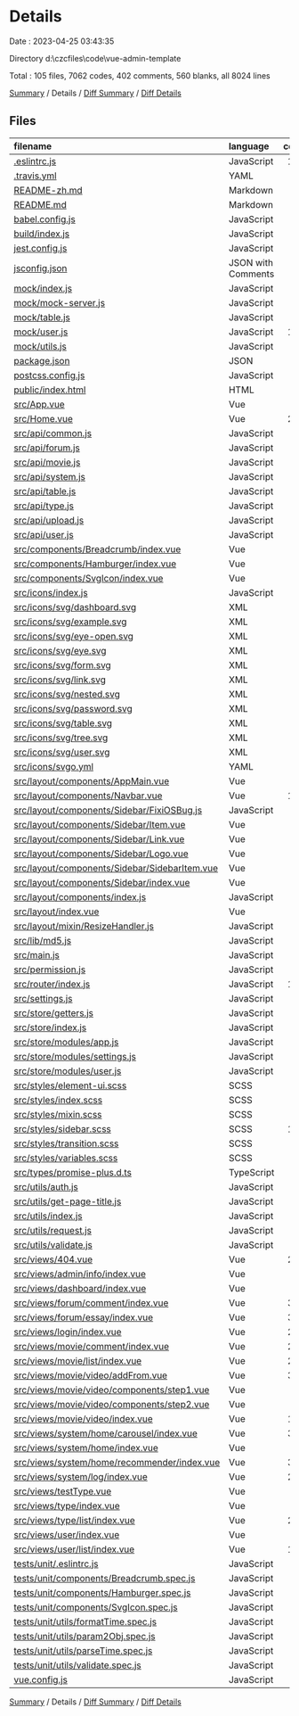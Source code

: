 # Details

Date : 2023-04-25 03:43:35

Directory d:\\czcfiles\\code\\vue-admin-template

Total : 105 files,  7062 codes, 402 comments, 560 blanks, all 8024 lines

[Summary](results.md) / Details / [Diff Summary](diff.md) / [Diff Details](diff-details.md)

## Files
| filename | language | code | comment | blank | total |
| :--- | :--- | ---: | ---: | ---: | ---: |
| [.eslintrc.js](/.eslintrc.js) | JavaScript | 195 | 2 | 2 | 199 |
| [.travis.yml](/.travis.yml) | YAML | 5 | 0 | 1 | 6 |
| [README-zh.md](/README-zh.md) | Markdown | 71 | 0 | 41 | 112 |
| [README.md](/README.md) | Markdown | 62 | 0 | 38 | 100 |
| [babel.config.js](/babel.config.js) | JavaScript | 10 | 4 | 1 | 15 |
| [build/index.js](/build/index.js) | JavaScript | 28 | 0 | 8 | 36 |
| [jest.config.js](/jest.config.js) | JavaScript | 22 | 2 | 1 | 25 |
| [jsconfig.json](/jsconfig.json) | JSON with Comments | 5 | 5 | 0 | 10 |
| [mock/index.js](/mock/index.js) | JavaScript | 43 | 6 | 9 | 58 |
| [mock/mock-server.js](/mock/mock-server.js) | JavaScript | 65 | 6 | 11 | 82 |
| [mock/table.js](/mock/table.js) | JavaScript | 27 | 0 | 3 | 30 |
| [mock/user.js](/mock/user.js) | JavaScript | 114 | 5 | 11 | 130 |
| [mock/utils.js](/mock/utils.js) | JavaScript | 20 | 4 | 2 | 26 |
| [package.json](/package.json) | JSON | 66 | 0 | 1 | 67 |
| [postcss.config.js](/postcss.config.js) | JavaScript | 5 | 2 | 2 | 9 |
| [public/index.html](/public/index.html) | HTML | 16 | 1 | 1 | 18 |
| [src/App.vue](/src/App.vue) | Vue | 10 | 0 | 2 | 12 |
| [src/Home.vue](/src/Home.vue) | Vue | 258 | 7 | 8 | 273 |
| [src/api/common.js](/src/api/common.js) | JavaScript | 7 | 0 | 1 | 8 |
| [src/api/forum.js](/src/api/forum.js) | JavaScript | 15 | 0 | 2 | 17 |
| [src/api/movie.js](/src/api/movie.js) | JavaScript | 54 | 0 | 8 | 62 |
| [src/api/system.js](/src/api/system.js) | JavaScript | 67 | 0 | 10 | 77 |
| [src/api/table.js](/src/api/table.js) | JavaScript | 8 | 0 | 2 | 10 |
| [src/api/type.js](/src/api/type.js) | JavaScript | 41 | 0 | 6 | 47 |
| [src/api/upload.js](/src/api/upload.js) | JavaScript | 26 | 0 | 4 | 30 |
| [src/api/user.js](/src/api/user.js) | JavaScript | 27 | 0 | 5 | 32 |
| [src/components/Breadcrumb/index.vue](/src/components/Breadcrumb/index.vue) | Vue | 70 | 2 | 7 | 79 |
| [src/components/Hamburger/index.vue](/src/components/Hamburger/index.vue) | Vue | 41 | 0 | 4 | 45 |
| [src/components/SvgIcon/index.vue](/src/components/SvgIcon/index.vue) | Vue | 57 | 1 | 5 | 63 |
| [src/icons/index.js](/src/icons/index.js) | JavaScript | 6 | 1 | 3 | 10 |
| [src/icons/svg/dashboard.svg](/src/icons/svg/dashboard.svg) | XML | 1 | 0 | 0 | 1 |
| [src/icons/svg/example.svg](/src/icons/svg/example.svg) | XML | 1 | 0 | 0 | 1 |
| [src/icons/svg/eye-open.svg](/src/icons/svg/eye-open.svg) | XML | 1 | 0 | 0 | 1 |
| [src/icons/svg/eye.svg](/src/icons/svg/eye.svg) | XML | 1 | 0 | 0 | 1 |
| [src/icons/svg/form.svg](/src/icons/svg/form.svg) | XML | 1 | 0 | 0 | 1 |
| [src/icons/svg/link.svg](/src/icons/svg/link.svg) | XML | 1 | 0 | 0 | 1 |
| [src/icons/svg/nested.svg](/src/icons/svg/nested.svg) | XML | 1 | 0 | 0 | 1 |
| [src/icons/svg/password.svg](/src/icons/svg/password.svg) | XML | 1 | 0 | 0 | 1 |
| [src/icons/svg/table.svg](/src/icons/svg/table.svg) | XML | 1 | 0 | 0 | 1 |
| [src/icons/svg/tree.svg](/src/icons/svg/tree.svg) | XML | 1 | 0 | 0 | 1 |
| [src/icons/svg/user.svg](/src/icons/svg/user.svg) | XML | 1 | 0 | 0 | 1 |
| [src/icons/svgo.yml](/src/icons/svgo.yml) | YAML | 5 | 13 | 5 | 23 |
| [src/layout/components/AppMain.vue](/src/layout/components/AppMain.vue) | Vue | 35 | 2 | 4 | 41 |
| [src/layout/components/Navbar.vue](/src/layout/components/Navbar.vue) | Vue | 121 | 0 | 19 | 140 |
| [src/layout/components/Sidebar/FixiOSBug.js](/src/layout/components/Sidebar/FixiOSBug.js) | JavaScript | 24 | 2 | 1 | 27 |
| [src/layout/components/Sidebar/Item.vue](/src/layout/components/Sidebar/Item.vue) | Vue | 38 | 0 | 4 | 42 |
| [src/layout/components/Sidebar/Link.vue](/src/layout/components/Sidebar/Link.vue) | Vue | 41 | 0 | 3 | 44 |
| [src/layout/components/Sidebar/Logo.vue](/src/layout/components/Sidebar/Logo.vue) | Vue | 74 | 0 | 9 | 83 |
| [src/layout/components/Sidebar/SidebarItem.vue](/src/layout/components/Sidebar/SidebarItem.vue) | Vue | 83 | 6 | 7 | 96 |
| [src/layout/components/Sidebar/index.vue](/src/layout/components/Sidebar/index.vue) | Vue | 53 | 1 | 3 | 57 |
| [src/layout/components/index.js](/src/layout/components/index.js) | JavaScript | 3 | 0 | 1 | 4 |
| [src/layout/index.vue](/src/layout/index.vue) | Vue | 86 | 0 | 8 | 94 |
| [src/layout/mixin/ResizeHandler.js](/src/layout/mixin/ResizeHandler.js) | JavaScript | 40 | 2 | 4 | 46 |
| [src/lib/md5.js](/src/lib/md5.js) | JavaScript | 38 | 0 | 2 | 40 |
| [src/main.js](/src/main.js) | JavaScript | 23 | 11 | 10 | 44 |
| [src/permission.js](/src/permission.js) | JavaScript | 45 | 10 | 10 | 65 |
| [src/router/index.js](/src/router/index.js) | JavaScript | 171 | 27 | 19 | 217 |
| [src/settings.js](/src/settings.js) | JavaScript | 5 | 8 | 4 | 17 |
| [src/store/getters.js](/src/store/getters.js) | JavaScript | 8 | 0 | 1 | 9 |
| [src/store/index.js](/src/store/index.js) | JavaScript | 16 | 0 | 4 | 20 |
| [src/store/modules/app.js](/src/store/modules/app.js) | JavaScript | 44 | 0 | 5 | 49 |
| [src/store/modules/settings.js](/src/store/modules/settings.js) | JavaScript | 25 | 1 | 7 | 33 |
| [src/store/modules/user.js](/src/store/modules/user.js) | JavaScript | 81 | 4 | 13 | 98 |
| [src/styles/element-ui.scss](/src/styles/element-ui.scss) | SCSS | 35 | 5 | 10 | 50 |
| [src/styles/index.scss](/src/styles/index.scss) | SCSS | 54 | 1 | 11 | 66 |
| [src/styles/mixin.scss](/src/styles/mixin.scss) | SCSS | 24 | 0 | 5 | 29 |
| [src/styles/sidebar.scss](/src/styles/sidebar.scss) | SCSS | 180 | 6 | 41 | 227 |
| [src/styles/transition.scss](/src/styles/transition.scss) | SCSS | 35 | 4 | 10 | 49 |
| [src/styles/variables.scss](/src/styles/variables.scss) | SCSS | 18 | 3 | 5 | 26 |
| [src/types/promise-plus.d.ts](/src/types/promise-plus.d.ts) | TypeScript | 1 | 0 | 0 | 1 |
| [src/utils/auth.js](/src/utils/auth.js) | JavaScript | 11 | 0 | 5 | 16 |
| [src/utils/get-page-title.js](/src/utils/get-page-title.js) | JavaScript | 8 | 0 | 3 | 11 |
| [src/utils/index.js](/src/utils/index.js) | JavaScript | 88 | 23 | 7 | 118 |
| [src/utils/request.js](/src/utils/request.js) | JavaScript | 49 | 33 | 7 | 89 |
| [src/utils/validate.js](/src/utils/validate.js) | JavaScript | 6 | 11 | 3 | 20 |
| [src/views/404.vue](/src/views/404.vue) | Vue | 225 | 0 | 4 | 229 |
| [src/views/admin/info/index.vue](/src/views/admin/info/index.vue) | Vue | 0 | 0 | 1 | 1 |
| [src/views/dashboard/index.vue](/src/views/dashboard/index.vue) | Vue | 53 | 0 | 7 | 60 |
| [src/views/forum/comment/index.vue](/src/views/forum/comment/index.vue) | Vue | 349 | 4 | 2 | 355 |
| [src/views/forum/essay/index.vue](/src/views/forum/essay/index.vue) | Vue | 349 | 4 | 2 | 355 |
| [src/views/login/index.vue](/src/views/login/index.vue) | Vue | 216 | 3 | 25 | 244 |
| [src/views/movie/comment/index.vue](/src/views/movie/comment/index.vue) | Vue | 261 | 3 | 1 | 265 |
| [src/views/movie/list/index.vue](/src/views/movie/list/index.vue) | Vue | 238 | 3 | 3 | 244 |
| [src/views/movie/video/addFrom.vue](/src/views/movie/video/addFrom.vue) | Vue | 316 | 23 | 5 | 344 |
| [src/views/movie/video/components/step1.vue](/src/views/movie/video/components/step1.vue) | Vue | 77 | 2 | 3 | 82 |
| [src/views/movie/video/components/step2.vue](/src/views/movie/video/components/step2.vue) | Vue | 74 | 2 | 3 | 79 |
| [src/views/movie/video/index.vue](/src/views/movie/video/index.vue) | Vue | 181 | 3 | 3 | 187 |
| [src/views/system/home/carousel/index.vue](/src/views/system/home/carousel/index.vue) | Vue | 326 | 24 | 5 | 355 |
| [src/views/system/home/index.vue](/src/views/system/home/index.vue) | Vue | 7 | 0 | 2 | 9 |
| [src/views/system/home/recommender/index.vue](/src/views/system/home/recommender/index.vue) | Vue | 352 | 21 | 5 | 378 |
| [src/views/system/log/index.vue](/src/views/system/log/index.vue) | Vue | 248 | 7 | 3 | 258 |
| [src/views/testType.vue](/src/views/testType.vue) | Vue | 23 | 0 | 1 | 24 |
| [src/views/type/index.vue](/src/views/type/index.vue) | Vue | 7 | 0 | 1 | 8 |
| [src/views/type/list/index.vue](/src/views/type/list/index.vue) | Vue | 279 | 19 | 4 | 302 |
| [src/views/user/index.vue](/src/views/user/index.vue) | Vue | 7 | 0 | 1 | 8 |
| [src/views/user/list/index.vue](/src/views/user/list/index.vue) | Vue | 145 | 27 | 4 | 176 |
| [tests/unit/.eslintrc.js](/tests/unit/.eslintrc.js) | JavaScript | 5 | 0 | 1 | 6 |
| [tests/unit/components/Breadcrumb.spec.js](/tests/unit/components/Breadcrumb.spec.js) | JavaScript | 80 | 14 | 5 | 99 |
| [tests/unit/components/Hamburger.spec.js](/tests/unit/components/Hamburger.spec.js) | JavaScript | 18 | 0 | 1 | 19 |
| [tests/unit/components/SvgIcon.spec.js](/tests/unit/components/SvgIcon.spec.js) | JavaScript | 22 | 0 | 1 | 23 |
| [tests/unit/utils/formatTime.spec.js](/tests/unit/utils/formatTime.spec.js) | JavaScript | 28 | 0 | 3 | 31 |
| [tests/unit/utils/param2Obj.spec.js](/tests/unit/utils/param2Obj.spec.js) | JavaScript | 13 | 0 | 2 | 15 |
| [tests/unit/utils/parseTime.spec.js](/tests/unit/utils/parseTime.spec.js) | JavaScript | 33 | 0 | 3 | 36 |
| [tests/unit/utils/validate.spec.js](/tests/unit/utils/validate.spec.js) | JavaScript | 16 | 0 | 2 | 18 |
| [vue.config.js](/vue.config.js) | JavaScript | 94 | 22 | 8 | 124 |

[Summary](results.md) / Details / [Diff Summary](diff.md) / [Diff Details](diff-details.md)